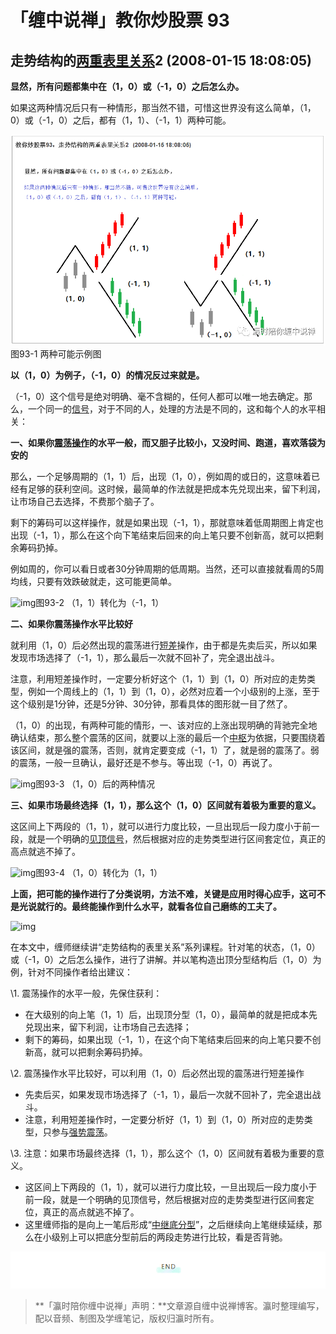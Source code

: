 # 「缠中说禅」教你炒股票 93

## **走势结构的[两重表里关系](https://www.zhihu.com/search?q=两重表里关系&search_source=Entity&hybrid_search_source=Entity&hybrid_search_extra={"sourceType"%3A"article"%2C"sourceId"%3A339324032})2** **(2008-01-15 18:08:05)**

**显然，所有问题都集中在（1，0）或（-1，0）之后怎么办。**

如果这两种情况后只有一种情形，那当然不错，可惜这世界没有这么简单，（1，0）或（-1，0）之后，都有（1，1）、（-1，1）两种可能。

![img](93-%E8%B5%B0%E5%8A%BF%E7%BB%93%E6%9E%84%E7%9A%84%E4%B8%A4%E9%87%8D%E8%A1%A8%E9%87%8C%E5%85%B3%E7%B3%BB2.assets/v2-85258c33348fb5c9673ca1b9b6f27465_r.jpg)图93-1 两种可能示例图



**以（1，0）为例子，（-1，0）的情况反过来就是。**

（-1，0）这个信号是绝对明确、毫不含糊的，任何人都可以唯一地去确定。那么，一个同一的[信号](https://www.zhihu.com/search?q=信号&search_source=Entity&hybrid_search_source=Entity&hybrid_search_extra={"sourceType"%3A"article"%2C"sourceId"%3A339324032})，对于不同的人，处理的方法是不同的，这和每个人的水平相关：

**一、如果你[震荡操作](https://www.zhihu.com/search?q=震荡操作&search_source=Entity&hybrid_search_source=Entity&hybrid_search_extra={"sourceType"%3A"article"%2C"sourceId"%3A339324032})的水平一般，而又胆子比较小，又没时间、跑道，喜欢落袋为安的**

那么，一个足够周期的（1，1）后，出现（1，0），例如周的或日的，这意味着已经有足够的获利空间。这时候，最简单的作法就是把成本先兑现出来，留下利润，让市场自己去选择，不费那个脑子了。

剩下的筹码可以这样操作，就是如果出现（-1，1），那就意味着低周期图上肯定也出现（-1，1），那么在这个向下笔结束后回来的向上笔只要不创新高，就可以把剩余筹码扔掉。

例如周的，你可以看日或者30分钟周期的低周期。当然，还可以直接就看周的5周均线，只要有效跌破就走，这可能更简单。

![img](https://pic2.zhimg.com/v2-952224e3c302d51204575140d96201e1_r.jpg)图93-2 （1，1）转化为（-1，1）



**二、如果你震荡操作水平比较好**

就利用（1，0）后必然出现的震荡进行[短差](https://www.zhihu.com/search?q=短差&search_source=Entity&hybrid_search_source=Entity&hybrid_search_extra={"sourceType"%3A"article"%2C"sourceId"%3A339324032})操作，由于都是先卖后买，所以如果发现市场选择了（-1，1），那么最后一次就不回补了，完全退出战斗。

注意，利用短差操作时，一定要分析好这个（1，1）到（1，0）所对应的走势类型，例如一个周线上的（1，1）到（1，0），必然对应着一个小级别的上涨，至于这个级别是1分钟，还是5分钟、30分钟，那看具体的图形就一目了然了。

（1，0）的出现，有两种可能的情形，一、该对应的上涨出现明确的背驰完全地确认结束，那么整个震荡的区间，就要以上涨的最后一个[中枢](https://www.zhihu.com/search?q=中枢&search_source=Entity&hybrid_search_source=Entity&hybrid_search_extra={"sourceType"%3A"article"%2C"sourceId"%3A339324032})为依据，只要围绕着该区间，就是强的震荡，否则，就肯定要变成（-1，1）了，就是弱的震荡了。弱的震荡，一般一旦确认，最好还是不参与。等出现（-1，0）再说了。

![img](https://pic3.zhimg.com/v2-acb180f4ba0c0b9a23a89d098ec748da_r.jpg)图93-3 （1，0）后的两种情况



**三、如果市场最终选择（1，1），那么这个（1，0）区间就有着极为重要的意义。**

这区间上下两段的（1，1），就可以进行力度比较，一旦出现后一段力度小于前一段，就是一个明确的[见顶信号](https://www.zhihu.com/search?q=见顶信号&search_source=Entity&hybrid_search_source=Entity&hybrid_search_extra={"sourceType"%3A"article"%2C"sourceId"%3A339324032})，然后根据对应的走势类型进行区间套定位，真正的高点就逃不掉了。

![img](https://pic1.zhimg.com/v2-fde710ca5302f704b6c8784ebc1a6880_r.jpg)图93-4 （1，0）转化为（1，1）



**上面，把可能的操作进行了分类说明，方法不难，关键是应用时得心应手，这可不是光说就行的。最终能操作到什么水平，就看各位自己磨练的工夫了。**

![img](https://pic2.zhimg.com/v2-bb478b45b2c4641c6afde5a0b2d6c851_r.jpg)

在本文中，缠师继续讲“走势结构的表里关系”系列课程。针对笔的状态，（1，0）或（-1，0）之后怎么操作，进行了讲解。并以笔构造出顶分型结构后（1，0）为例，针对不同操作者给出建议：

\1. 震荡操作的水平一般，先保住获利：

- 在大级别的向上笔（1，1）后，出现顶分型（1，0），最简单的就是把成本先兑现出来，留下利润，让市场自己去选择；
- 剩下的筹码，如果出现（-1，1），在这个向下笔结束后回来的向上笔只要不创新高，就可以把剩余筹码扔掉。

\2. 震荡操作水平比较好，可以利用（1，0）后必然出现的震荡进行短差操作

- 先卖后买，如果发现市场选择了（-1，1），最后一次就不回补了，完全退出战斗。
- 注意，利用短差操作时，一定要分析好（1，1）到（1，0）所对应的走势类型，只参与[强势震荡](https://www.zhihu.com/search?q=强势震荡&search_source=Entity&hybrid_search_source=Entity&hybrid_search_extra={"sourceType"%3A"article"%2C"sourceId"%3A339324032})。

\3. 注意：如果市场最终选择（1，1），那么这个（1，0）区间就有着极为重要的意义。

- 这区间上下两段的（1，1），就可以进行力度比较，一旦出现后一段力度小于前一段，就是一个明确的见顶信号，然后根据对应的走势类型进行区间套定位，真正的高点就逃不掉了。
- 这里缠师指的是向上一笔后形成“[中继底分型](https://www.zhihu.com/search?q=中继底分型&search_source=Entity&hybrid_search_source=Entity&hybrid_search_extra={"sourceType"%3A"article"%2C"sourceId"%3A339324032})”，之后继续向上笔继续延续，那么在小级别上可以把底分型前后的两段走势进行比较，看是否背驰。

![img](93-%E8%B5%B0%E5%8A%BF%E7%BB%93%E6%9E%84%E7%9A%84%E4%B8%A4%E9%87%8D%E8%A1%A8%E9%87%8C%E5%85%B3%E7%B3%BB2.assets/v2-baf883f1aa4b08e79382bdbf367073f7_r.jpg)

> **「瀛时陪你缠中说禅」声明：**文章源自缠中说禅博客。瀛时整理编写，配以音频、制图及学缠笔记，版权归瀛时所有。